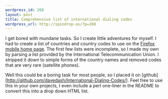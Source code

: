 ```yaml
--- 
wordpress_id: 268
layout: post
title: Comprehensive list of international dialing codes
wordpress_url: http://spindrop.us/?p=268
---
```

I get bored with mundane tasks.  So I create little adventures for myself.  I had to create a list of countries and country codes to use on the [Firefox mobile home page](http://mozilla.com/mobile).  The first few lists were incomplete, so I made my own by parsing a list provided by the International Telecommunication Union.  I stripped it down to simple forms of the country names and removed codes that are very rare (satellite phones).

Well this could be a boring task for most people, so I placed it on [github][http://github.com/davedash/International-Dialing-Codes/].  Feel free to use this in your own projects, I even include a perl one-liner in the README to convert this into a drop down HTML list.

